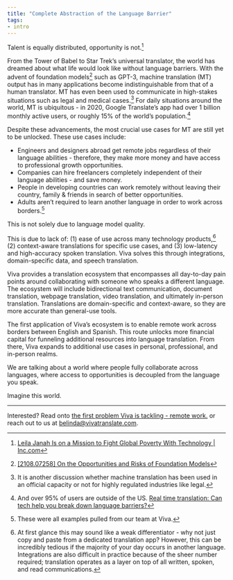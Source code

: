 ```yaml
---
title: "Complete Abstraction of the Language Barrier"
tags:
- intro
---
```


Talent is equally distributed, opportunity is not.[^1]

From the Tower of Babel to Star Trek’s universal translator, the world has dreamed about what life would look like without language barriers. With the advent of foundation models[^2] such as GPT-3, machine translation (MT) output has in many applications become indistinguishable from that of a human translator. MT has even been used to communicate in high-stakes situations such as legal and medical cases.[^3] For daily situations around the world, MT is ubiquitous - in 2020, Google Translate’s app had over 1 billion monthly active users, or roughly 15% of the world’s population.[^4] 

Despite these advancements, the most crucial use cases for MT are still yet to be unlocked. These use cases include:  

-   Engineers and designers abroad get remote jobs regardless of their language abilities - therefore, they make more money and have access to professional growth opportunities. 
-   Companies can hire freelancers completely independent of their language abilities - and save money.
-   People in developing countries can work remotely without leaving their country, family & friends in search of better opportunities.
-   Adults aren’t required to learn another language in order to work across borders.[^5]

This is not solely due to language model quality. 

This is due to lack of: (1) ease of use across many technology products,[^6] (2) context-aware translations for specific use cases, and (3) low-latency and high-accuracy spoken translation. Viva solves this through integrations, domain-specific data, and speech translation.   

Viva provides a translation ecosystem that encompasses all day-to-day pain points around collaborating with someone who speaks a different language. The ecosystem will include bidirectional text communication, document translation, webpage translation, video translation, and ultimately in-person translation. Translations are domain-specific and context-aware, so they are more accurate than general-use tools. 

The first application of Viva’s ecosystem is to enable remote work across borders between English and Spanish. This route unlocks more financial capital for funneling additional resources into language translation. From there, Viva expands to additional use cases in personal, professional, and in-person realms. 

We are talking about a world where people fully collaborate across languages, where access to opportunities is decoupled from the language you speak.

Imagine this world.

- - -

Interested? Read onto [the first problem Viva is tackling - remote work.](notes/problem) or reach out to us at belinda@vivatranslate.com. 


[^1]: [Leila Janah Is on a Mission to Fight Global Poverty With Technology | Inc.com](https://www.inc.com/inc-live/leila-janah-is-on-a-mission-to-fight-global-poverty-with-technology.html?cid=search)
[^2]: [[2108.07258] On the Opportunities and Risks of Foundation Models](https://arxiv.org/abs/2108.07258)
[^3]: It is another discussion whether machine translation has been used in an official capacity or not for highly regulated industries like legal.
[^4]: And over 95% of users are outside of the US. [Real time translation: Can tech help you break down language barriers?](https://www.usatoday.com/story/tech/2020/02/05/translation-tech-solutions-language-barriers-google-translate-interpreter/4596091002/)
[^5]: These were all examples pulled from our team at Viva.
[^6]: At first glance this may sound like a weak differentiator - why not just copy and paste from a dedicated translation app? However, this can be incredibly tedious if the majority of your day occurs in another language. Integrations are also difficult in practice because of the sheer number required; translation operates as a layer on top of all written, spoken, and read communications.